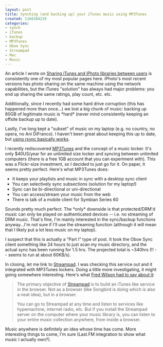 ```yaml
--- 
layout: post
title: Synching (and backing up) your iTunes music using MP3Tunes
created: 1166384219
categories: 
- synch
- iTunes
- backup
- MP3Tunes
- Oboe Sync
- Streampad
- Mac
- Music
---
```

<p>An article I wrote on <a href="/node/701">Sharing iTunes and iPhoto libraries between users</a> is consistently one of my most popular pages here. iPhoto&#39;s most recent versions has photo sharing on the same machine using the network capabilities, but the iTunes &quot;solution&quot; has always had major problems: you end up sharing the same ratings, play count, etc. etc.</p><p>Additionally, since I recently had some hard drive corruption (this has happened more than once...) we lost a big chunk of music: backing up 80GB of legitimate music is *hard* (never mind consistently keeping an offsite backup up to date).</p><p>Lastly, I&#39;ve long kept a &quot;subset&quot; of music on my laptop (e.g. no country, no opera, no Ani DiFranco). I haven&#39;t been great about keeping this up to date, but <a href="/mac-os-x/how-tos/syncing-itunes-music-folders-using-rsync">using rsync basically works</a>.&nbsp;</p><p>I recently rediscovered <a href="http://www.mp3tunes.com">MP3Tunes</a> and the concept of a music locker. It&#39;s only $40US/year for an unlimited size locker and syncing between unlimited computers (there is a free 1GB account that you can experiment with). This was a Flickr-size investment, so I decided to just go for it. On paper, it seems pretty perfect. Here&#39;s what MP3Tunes does:</p><ul><li>It keeps your playlists and music in sync with a desktop sync client</li><li>You can selectively sync subsections (solution for my laptop!)</li><li>Sync can be bi-directional or uni-directional&nbsp;</li><li>You can access/stream your music from the web</li><li>There is talk of a mobile client for Symbian Series 60&nbsp;</li></ul><p>Sounds pretty much perfect. The *only* downside is that protected/DRM&#39;d music can only be played on authenticated devices -- i.e. no streaming of DRM music. That&#39;s fine, I&#39;m mainly interested in the sync/backup functions anyway...I&#39;m not sure if I&#39;ll use the streaming function (although it will mean that I likely put a lot less music on my laptop).</p><p>I suspect that this is actually a &quot;Part I&quot; type of post. It took the Oboe Sync client something like 24 hours to just scan my music directory, and the actual sync has been running for 1.5 hrs. The projected total is ~340hrs (!! -- seems to run at about 60KB/s).</p><p>In closing, let me link to <a href="http://www.streampad.com/">Streampad</a>. I was checking this service out and it integrated with MP3Tunes lockers. Doing a little more investigating, it might going somewhere interesting. Here&#39;s what <a href="http://avc.blogs.com/a_vc/2006/12/streampad_gets_.html">Fred Wilson had to say about it</a>:</p><blockquote><p>The primary objective of <a href="http://www.streampad.com/">Streampad</a> is to build an iTunes like service in the browser. Not as a browser (like Songbird is doing which is also a neat idea), but in a browser.</p><p>You can go to Streampad at any time and listen to services like hypemachine, internet radio, etc. But if you install the Streampad server on the computer where your music library is, you can listen to your entire music collection anywhere, from inside a browser.</p></blockquote>  <p>Music anywhere is definitely an idea whose time has come. More interesting things to come, I&#39;m sure (Last.FM integration to show what music I actually own?). </p><p>&nbsp;</p>
<!--break-->
